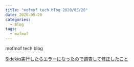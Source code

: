 ```yaml
---
title: "mofmof tech blog 2020/05/20"
date: 2020-05-20
categories:
  - Blog
tags:
  - mofmof
---
```


mofmof tech blog

<a href="https://tech.mof-mof.co.jp/blog/sidekiq-fix-configulation/" target="_blank">Sidekiq実行したらエラーになったので調査して修正したこと</a>

